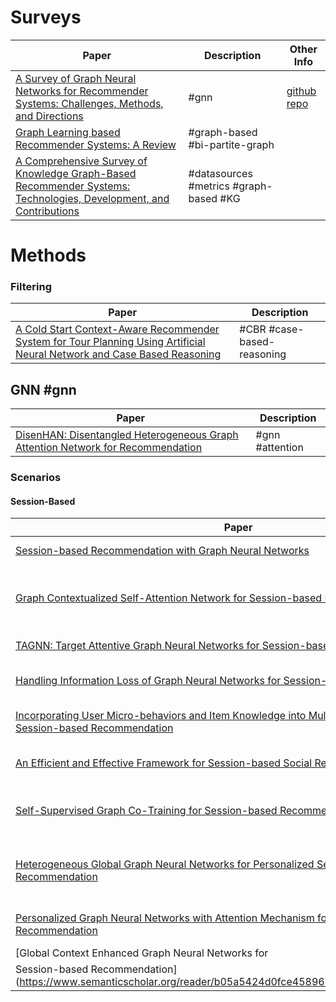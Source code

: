 
# Surveys
| Paper | Description | Other Info |
|-------|-------------|------------|
| [A Survey of Graph Neural Networks for Recommender Systems: Challenges, Methods, and Directions](https://www.semanticscholar.org/paper/A-Survey-of-Graph-Neural-Networks-for-Recommender-Gao-Zheng/071e053890765ecc2ff8ef9054e9c75ec135e167) | #gnn | [github repo](https://github.com/tsinghua-fib-lab/GNN-Recommender-Systems) | 
| [Graph Learning based Recommender Systems: A Review](https://www.semanticscholar.org/paper/Graph-Learning-based-Recommender-Systems%3A-A-Review-Wang-Hu/bfd2650e6db708cf45223bbeac3c14935252a898) | #graph-based #bi-partite-graph| 
| [A Comprehensive Survey of Knowledge Graph-Based Recommender Systems: Technologies, Development, and Contributions](https://www.semanticscholar.org/paper/A-Comprehensive-Survey-of-Knowledge-Graph-Based-and-Chicaiza-D%C3%ADaz/48e2adf2d8d6b24060174c5a262542c885d12149) | #datasources #metrics #graph-based #KG| 

# Methods

### Filtering

| Paper | Description |
|-------|-------------|
| [A Cold Start Context-Aware Recommender System for Tour Planning Using Artificial Neural Network and Case Based Reasoning](https://www.semanticscholar.org/paper/A-Cold-Start-Context-Aware-Recommender-System-for-Bahramian-Abbaspour/53e0a6e9f82918beef88810a3ef1204c18afdcb5) | #CBR #case-based-reasoning|

## GNN #gnn

| Paper | Description |
|-------|-------------|
| [DisenHAN: Disentangled Heterogeneous Graph Attention Network for Recommendation](https://www.semanticscholar.org/paper/DisenHAN%3A-Disentangled-Heterogeneous-Graph-Network-Wang-Tang/25affe03700562220737311f1c2e1330a3f55b1a) | #gnn #attention |

### Scenarios

#### Session-Based
| Paper | Description |
|-------|-------------|
| [Session-based Recommendation with Graph Neural Networks](https://www.semanticscholar.org/paper/Session-based-Recommendation-with-Graph-Neural-Wu-Tang/0c7e1338a9c7914a3b9a5bdc42b457b3f272160e) | #session-based #gnn |
| [Graph Contextualized Self-Attention Network for Session-based Recommendation](https://www.semanticscholar.org/paper/Session-based-Recommendation-with-Graph-Neural-Wu-Tang/0c7e1338a9c7914a3b9a5bdc42b457b3f272160e) | #gnn #session-based #self-attention #attention |
| [TAGNN: Target Attentive Graph Neural Networks for Session-based Recommendation](https://www.semanticscholar.org/paper/Session-based-Recommendation-with-Graph-Neural-Wu-Tang/0c7e1338a9c7914a3b9a5bdc42b457b3f272160e) | #gnn #attention |
| [Handling Information Loss of Graph Neural Networks for Session-based Recommendation](https://www.semanticscholar.org/paper/Session-based-Recommendation-with-Graph-Neural-Wu-Tang/0c7e1338a9c7914a3b9a5bdc42b457b3f272160e) | #gnn #information-loss |
| [Incorporating User Micro-behaviors and Item Knowledge into Multi-task Learning for Session-based Recommendation](https://www.semanticscholar.org/paper/Session-based-Recommendation-with-Graph-Neural-Wu-Tang/0c7e1338a9c7914a3b9a5bdc42b457b3f272160e) | #session-based #micro-behavior |
| [An Efficient and Effective Framework for Session-based Social Recommendation](https://www.semanticscholar.org/paper/An-Efficient-and-Effective-Framework-for-Social-Chen-Wong/69b6af56160eb25482714fc3a9a93999073dd0a8) | #session-based #social #gnn |
| [Self-Supervised Graph Co-Training for Session-based Recommendation](https://www.semanticscholar.org/paper/Self-Supervised-Graph-Co-Training-for-Session-based-Xia-Yin/3dc2abdc8cad9841a570e9edefb717ed11510b0f) | #session-based #self-supervised #gnn |
| [Heterogeneous Global Graph Neural Networks for Personalized Session-based Recommendation](https://www.semanticscholar.org/paper/Heterogeneous-Global-Graph-Neural-Networks-for-Pang-Wu/6ee2dc6ed02c811c508071e64071da4545ff7be3) | #session-based #personalized-session-based #personalized |
| [Personalized Graph Neural Networks with Attention Mechanism for Session-Aware Recommendation](https://www.semanticscholar.org/paper/Personalized-Graph-Neural-Networks-With-Attention-Zhang-Wu/cfb9b31386d6958d85ba34f01249aa66c6a42058) | #personalized #attention #self-attention |
| [Global Context Enhanced Graph Neural Networks for  
Session-based Recommendation](https://www.semanticscholar.org/reader/b05a5424d0fce45896b6b8a847cf540a38f556bc) | #session-based | 




